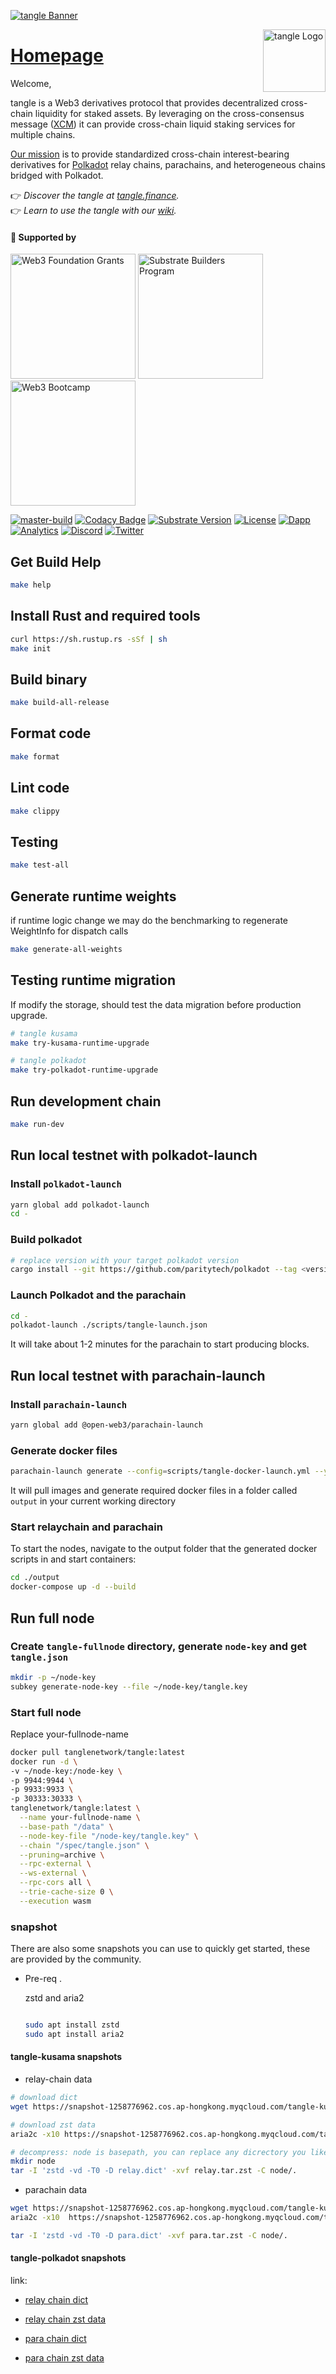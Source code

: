 <a href="https://tangle.finance"><img align="center" src="./docs/res/readme/tangle-banner.svg" alt="tangle Banner"/></a>

<a href="https://tangle.finance"><img align="right" width="100" src="./docs/res/readme/tangle-black-logo.svg" alt="tangle Logo"/></a>

<h1 align="left"><a href="https://tangle.finance">Homepage</a></h1>

Welcome,

tangle is a Web3 derivatives protocol that provides decentralized cross-chain liquidity for staked assets. By leveraging on the cross-consensus message ([XCM](https://wiki.polkadot.network/docs/learn-xcm)) it can provide cross-chain liquid staking services for multiple chains.

[Our mission](https://bifrost-finance.notion.site/7df6abf2acb54b398df75230e157c7da?v=02ecfe941c5242c3b5f8c77654512b80) is to provide standardized cross-chain interest-bearing derivatives for [Polkadot](https://polkadot.network) relay chains, parachains, and heterogeneous chains bridged with Polkadot.

👉 _Discover the tangle at [tangle.finance](https://tangle.finance/)._  
👉 _Learn to use the tangle with our [wiki](https://wiki.tangle.finance/)._

<h4>🐣 Supported by</h4>

<p align="left">
  <a href="https://web3.foundation/grants"><img src="docs/res/readme/web3-foundation-grant.svg" width="200" alt="Web3 Foundation Grants"></a>
  <a href="https://www.substrate.io/builders-program"><img src="docs/res/readme/substrate-builder.svg" width="200" alt="Substrate Builders Program"></a>
  <a href="https://bootcamp.web3.foundation/"><img src="docs/res/readme/web3-bootcamp.svg" width="200" alt="Web3 Bootcamp"></a>
</p>

[![master-build](https://img.shields.io/github/actions/workflow/status/bifrost-finance/tangle/ci-build.yml?logo=Buddy)](https://github.com/bifrost-finance/tangle/actions/workflows/ci-build.yml)
[![Codacy Badge](https://app.codacy.com/project/badge/Grade/acec53276777415593c2b02b2200f62e)](https://www.codacy.com/gh/bifrost-finance/tangle?utm_source=github.com&utm_medium=referral&utm_content=bifrost-finance/tangle&utm_campaign=Badge_Grade)
[![Substrate Version](https://img.shields.io/badge/Substrate-latest-brightgreen?logo=Parity%20Substrate)](https://github.com/paritytech/substrate)
[![License](https://img.shields.io/github/license/bifrost-finance/tangle?color=blue)](https://github.com/bifrost-finance/tangle/blob/master/LICENSE)
[![Dapp](https://img.shields.io/badge/Dapp-5c5c5c?logo=Icinga)](https://tangle.app)
[![Analytics](https://img.shields.io/badge/-Analytics-5c5c5c?logo=Google%20Analytics)](https://stats.tangle.app)
[![Discord](https://img.shields.io/badge/-Discord-5c5c5c?logo=Discord)](https://discord.gg/bifrost-finance)
[![Twitter](https://img.shields.io/badge/-Twitter-5c5c5c?logo=Twitter)](https://twitter.com/tangleFinance)

## Get Build Help

```sh
make help
```

## Install Rust and required tools

```bash
curl https://sh.rustup.rs -sSf | sh
make init
```

## Build binary

```bash
make build-all-release
```

## Format code

```sh
make format
```

## Lint code

```sh
make clippy
```

## Testing

```bash
make test-all
```

## Generate runtime weights

if runtime logic change we may do the benchmarking to regenerate WeightInfo for dispatch calls

```bash
make generate-all-weights
```

## Testing runtime migration

If modify the storage, should test the data migration before production upgrade.

```bash
# tangle kusama
make try-kusama-runtime-upgrade

# tangle polkadot
make try-polkadot-runtime-upgrade
```

## Run development chain

```bash
make run-dev
```

## Run local testnet with polkadot-launch

### Install `polkadot-launch`

```bash
yarn global add polkadot-launch
cd -
```

### Build polkadot

```bash
# replace version with your target polkadot version
cargo install --git https://github.com/paritytech/polkadot --tag <version> polkadot --locked
```

### Launch Polkadot and the parachain

```bash
cd -
polkadot-launch ./scripts/tangle-launch.json
```

It will take about 1-2 minutes for the parachain to start producing blocks.

## Run local testnet with parachain-launch

### Install `parachain-launch`

```sh
yarn global add @open-web3/parachain-launch
```

### Generate docker files

```sh
parachain-launch generate --config=scripts/tangle-docker-launch.yml --yes
```

It will pull images and generate required docker files in a folder called `output` in your current working directory

### Start relaychain and parachain

To start the nodes, navigate to the output folder that the generated docker scripts in and start containers:

```sh
cd ./output
docker-compose up -d --build
```

## Run full node

### Create `tangle-fullnode` directory, generate `node-key` and get `tangle.json`

```sh
mkdir -p ~/node-key
subkey generate-node-key --file ~/node-key/tangle.key
```

### Start full node

Replace your-fullnode-name

```sh
docker pull tanglenetwork/tangle:latest
docker run -d \
-v ~/node-key:/node-key \
-p 9944:9944 \
-p 9933:9933 \
-p 30333:30333 \
tanglenetwork/tangle:latest \
  --name your-fullnode-name \
  --base-path "/data" \
  --node-key-file "/node-key/tangle.key" \
  --chain "/spec/tangle.json" \
  --pruning=archive \
  --rpc-external \
  --ws-external \
  --rpc-cors all \
  --trie-cache-size 0 \
  --execution wasm
```

### snapshot

There are also some snapshots you can use to quickly get started, these are provided by the community.

-   Pre-req .

    zstd and aria2

    ```sh

    sudo apt install zstd
    sudo apt install aria2
    ```

#### tangle-kusama snapshots

-   relay-chain data

```sh
# download dict
wget https://snapshot-1258776962.cos.ap-hongkong.myqcloud.com/tangle-kusama/relay.dict

# download zst data
aria2c -x10 https://snapshot-1258776962.cos.ap-hongkong.myqcloud.com/tangle-kusama/relay.tar.zst

# decompress: node is basepath, you can replace any dicrectory you like
mkdir node
tar -I 'zstd -vd -T0 -D relay.dict' -xvf relay.tar.zst -C node/.
```

-   parachain data

```sh
wget https://snapshot-1258776962.cos.ap-hongkong.myqcloud.com/tangle-kusama/para.dict
aria2c -x10  https://snapshot-1258776962.cos.ap-hongkong.myqcloud.com/tangle-kusama/para.tar.zst

tar -I 'zstd -vd -T0 -D para.dict' -xvf para.tar.zst -C node/.
```

#### tangle-polkadot snapshots

link:

-   [relay chain dict](https://snapshot-1258776962.cos.ap-hongkong.myqcloud.com/tangle-polkadot/relay.dict)
-   [relay chain zst data](https://snapshot-1258776962.cos.ap-hongkong.myqcloud.com/tangle-polkadot/relay.tar.zst)

-   [para chain dict](https://snapshot-1258776962.cos.ap-hongkong.myqcloud.com/tangle-polkadot/para.dict)
-   [para chain zst data](https://snapshot-1258776962.cos.ap-hongkong.myqcloud.com/tangle-polkadot/para.tar.zst)
